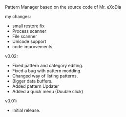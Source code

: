 Pattern Manager based on the source code of Mr. eXoDia

my changes:
- small restore fix
- Process scanner
- File scanner
- Unicode support
- code improvements 

v0.02:
- Fixed pattern and category editing.
- Fixed a bug with pattern modding.
- Changed way of listing patterns.
- Bigger data buffers.
- Added pattern Updater
- Added a quick menu (Double click)

v0.01:
- Initial release.